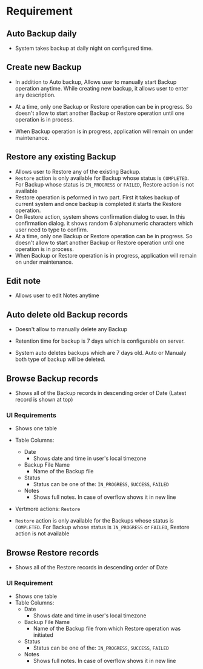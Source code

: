 # Requirement

## Auto Backup daily

- System takes backup at daily night on configured time.

## Create new Backup

- In addition to Auto backup, Allows user to manually start Backup operation anytime. While creating new backup, it allows user to enter any description.

- At a time, only one Backup or Restore operation can be in progress. So doesn't allow to start another Backup or Restore operation until one operation is in process.

- When Backup operation is in progress, application will remain on under maintenance.

## Restore any existing Backup

- Allows user to Restore any of the existing Backup.
- `Restore` action is only available for Backup  whose status is `COMPLETED`.  For Backup whose status is  `IN_PROGRESS` or  `FAILED`, Restore action is not available
- Restore operation is peformed in two part. First it takes backup of current system and once backup is completed it starts the Restore operation.
- On Restore action, system shows confirmation dialog to user. In this confirmation dialog. it shows random 6 alphanumeric characters which user need to type to confirm.
- At a time, only one Backup or Restore operation can be in progress. So doesn't allow to start another Backup or Restore operation until one operation is in process.
- When Backup or Restore operation is in progress, application will remain on under maintenance.

## Edit note

- Allows user to edit Notes anytime

## Auto delete old Backup records

- Doesn't allow to manually delete any Backup

- Retention time for backup is 7 days which is configurable on server.
- System auto deletes backups which are 7 days old. Auto or Manualy both type of backup will be deleted.

## Browse Backup records

- Shows all of the Backup records in descending order of Date (Latest record is shown at top)

### UI Requirements

- Shows one table
- Table Columns:
  - Date
    - Shows date and time in user's local timezone
  - Backup File Name
    - Name of the Backup file
  - Status
    - Status can be one of the: `IN_PROGRESS`, `SUCCESS`, `FAILED`
  - Notes
    - Shows full notes. In case of overflow shows it in new line

- Vertmore actions: `Restore`
- `Restore` action is only available for the Backups whose status is `COMPLETED`.  For Backup whose status is  `IN_PROGRESS` or  `FAILED`, Restore action is not available



## Browse Restore records

- Shows all of the Restore records in descending order of Date

### UI Requirement

- Shows one table
- Table Columns:
  - Date
    - Shows date and time in user's local timezone
  - Backup File Name
    - Name of the Backup file from which Restore operation was initiated
  - Status
    - Status can be one of the: `IN_PROGRESS`, `SUCCESS`, `FAILED`
  - Notes
    - Shows full notes. In case of overflow shows it in new line

